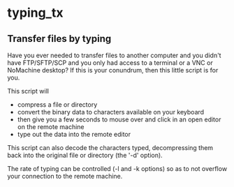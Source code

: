 # typing_tx
Transfer files by typing
------
Have you ever needed to transfer files to another computer and you didn't have FTP/SFTP/SCP and you only had access to a terminal or a VNC or NoMachine desktop?  If this is your conundrum, then this little script is for you.

This script will
* compress a file or directory
* convert the binary data to characters available on your keyboard
* then give you a few seconds to mouse over and click in an open editor on the remote machine
* type out the data into the remote editor

This script can also decode the characters typed, decompressing them back into the original file or directory (the '-d' option).

The rate of typing can be controlled (-l and -k options) so as to not overflow your connection to the remote machine.
